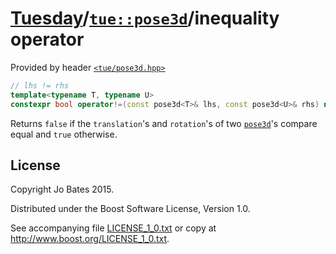 [Tuesday](../../../README.md)/[`tue::pose3d`](../../headers/pose3d.md)/inequality operator
==========================================================================================
Provided by header [`<tue/pose3d.hpp>`](../../headers/pose3d.md)

```c++
// lhs != rhs
template<typename T, typename U>
constexpr bool operator!=(const pose3d<T>& lhs, const pose3d<U>& rhs) noexcept;
```

Returns `false` if the `translation`'s and `rotation`'s of two
[`pose3d`](../../headers/pose3d.md)'s compare equal and `true` otherwise.

License
-------
Copyright Jo Bates 2015.

Distributed under the Boost Software License, Version 1.0.

See accompanying file [LICENSE_1_0.txt](../../../LICENSE_1_0.txt) or copy at
http://www.boost.org/LICENSE_1_0.txt.
